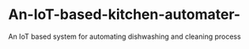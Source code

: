 # An-IoT-based-kitchen-automater-
An IoT based system for automating dishwashing and cleaning process 
